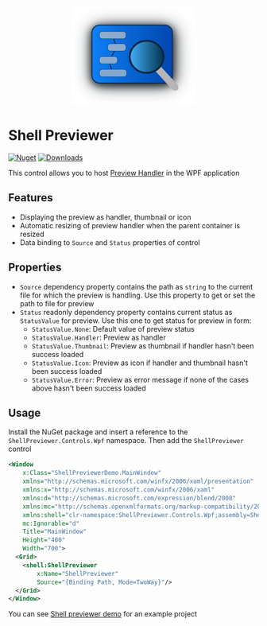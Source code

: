 <div align="Center">
    <img
        src="https://github.com/FatRainbowPony/Shell-previewer/blob/main/img/ShellPreviewer.svg"
        alt="ShellPreviewer" 
        width="250" 
        height="200">
</div>

# Shell Previewer
[![Nuget](https://img.shields.io/nuget/v/ShellPreviewer)](https://www.nuget.org/packages/ShellPreviewer)
[![Downloads](https://img.shields.io/nuget/dt/ShellPreviewer)](https://www.nuget.org/packages/ShellPreviewer)

This control allows you to host [Preview Handler](https://learn.microsoft.com/en-us/windows/win32/shell/preview-handlers) in the WPF application

## Features
- Displaying the preview as handler, thumbnail or icon
- Automatic resizing of preview handler when the parent container is resized
- Data binding to `Source` and `Status` properties of control

## Properties
- `Source` dependency property contains the path as `string` to the current file for which the preview is handling. Use this property to get or set the path to file for preview
- `Status` readonly dependency property contains current status as `StatusValue` for preview. Use this one to get status for preview in form:
  - `StatusValue.None`: Default value of preview status
  - `StatusValue.Handler`: Preview as handler
  - `StatusValue.Thumbnail`: Preview as thumbnail if handler hasn't been success loaded
  - `StatusValue.Icon`: Preview as icon if handler and thumbnail hasn't been success loaded
  - `StatusValue.Error`: Preview as error message if none of the cases above hasn't been success loaded

## Usage
Install the NuGet package and insert a reference to the `ShellPreviewer.Controls.Wpf` namespace. Then add the `ShellPreviewer` control
```xml
<Window 
    x:Class="ShellPreviewerDemo.MainWindow" 
    xmlns="http://schemas.microsoft.com/winfx/2006/xaml/presentation" 
    xmlns:x="http://schemas.microsoft.com/winfx/2006/xaml" 
    xmlns:d="http://schemas.microsoft.com/expression/blend/2008" 
    xmlns:mc="http://schemas.openxmlformats.org/markup-compatibility/2006" 
    xmlns:shell="clr-namespace:ShellPreviewer.Controls.Wpf;assembly=ShellPreviewer" 
    mc:Ignorable="d" 
    Title="MainWindow" 
    Height="400" 
    Width="700">
  <Grid>
    <shell:ShellPreviewer 
        x:Name="ShellPreviewer"
        Source="{Binding Path, Mode=TwoWay}"/>
  </Grid>
</Window>
```

You can see [Shell previewer demo](https://github.com/FatRainbowPony/Shell-previewer/tree/main/src/Shell%20previewer%20demo) for an example project